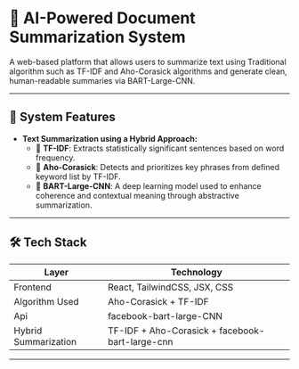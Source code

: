 # 🚀 AI-Powered Document Summarization System

A web-based platform that allows users to summarize text using Traditional algorithm such as TF-IDF and Aho-Corasick algorithms and generate clean, human-readable summaries via BART-Large-CNN.

---

## 🧩 System Features

- **Text Summarization using a Hybrid Approach:**
  - 🔹 **TF-IDF**: Extracts statistically significant sentences based on word frequency.
  - 🔹 **Aho-Corasick**: Detects and prioritizes key phrases from defined keyword list by TF-IDF.
  - 🔹 **BART-Large-CNN**: A deep learning model used to enhance coherence and contextual meaning through abstractive summarization.

---

## 🛠️ Tech Stack

| Layer         | Technology        |
|---------------|-------------------|
| Frontend      | React, TailwindCSS, JSX, CSS |
| Algorithm Used  | Aho-Corasick + TF-IDF |
| Api | facebook-bart-large-CNN | 
| Hybrid Summarization | TF-IDF + Aho-Corasick + facebook-bart-large-cnn |

---



